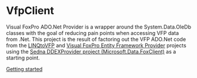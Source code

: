 VfpClient
=========

Visual FoxPro ADO.Net Provider is a wrapper around the System.Data.OleDb classes with the goal of reducing pain points 
when accessing VFP data from .Net. This project is the result of factoring out the VFP ADO.Net code from the 
[LINQtoVFP](https://github.com/tombrothers/LINQtoVFP) and [Visual FoxPro Entity Framework Provider](https://github.com/tombrothers/VfpEntityFrameworkProvider2) 
projects using the [Sedna DDEXProvider project (Microsoft.Data.FoxClient)](http://www.microsoft.com/download/en/details.aspx?id=8618) as a starting point.



[Getting started](http://randomdevnotes.com/2013/06/02/getting-started-with-vfp-client-for-ado-net/)
